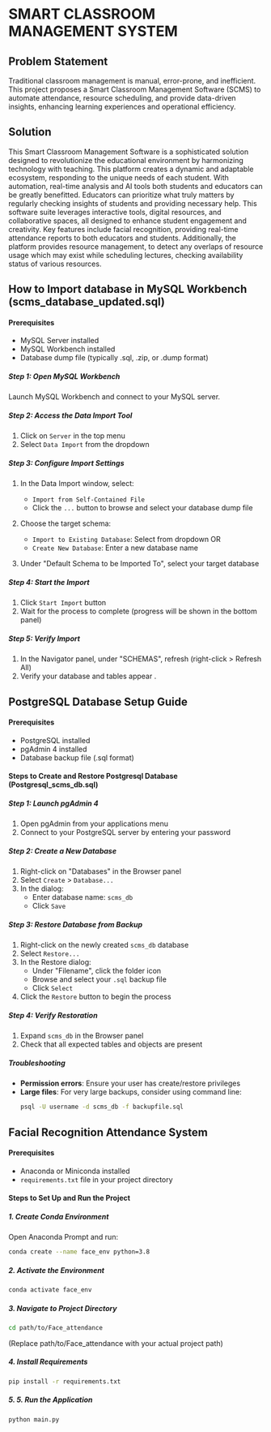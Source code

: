 # SMART CLASSROOM MANAGEMENT SYSTEM

## Problem Statement
Traditional classroom management is manual, error-prone, and inefficient. This project proposes a Smart Classroom Management Software (SCMS) to automate attendance, resource scheduling, and provide data-driven insights, enhancing learning experiences and operational efficiency.

## Solution
This Smart Classroom Management Software is a sophisticated solution designed to revolutionize the educational environment by harmonizing technology with teaching.
This platform creates a dynamic and adaptable ecosystem, responding to the unique needs of each student. With automation, real-time analysis and AI tools both students and educators can be greatly benefitted. 
Educators can prioritize what truly matters by regularly checking insights of students and providing necessary help. This software suite leverages interactive tools, digital resources, and collaborative spaces, all designed to enhance student engagement and creativity.
Key features include facial recognition, providing real-time attendance reports to both educators and students. Additionally, the platform provides resource management, to detect any overlaps of resource usage which may exist while scheduling lectures, checking availability status of various resources.

## How to Import database in MySQL Workbench (scms_database_updated.sql)
#### Prerequisites
- MySQL Server installed
- MySQL Workbench installed
- Database dump file (typically .sql, .zip, or .dump format)

##### Step 1: Open MySQL Workbench
Launch MySQL Workbench and connect to your MySQL server.

##### Step 2: Access the Data Import Tool
1. Click on `Server` in the top menu
2. Select `Data Import` from the dropdown

##### Step 3: Configure Import Settings
1. In the Data Import window, select:
   - `Import from Self-Contained File`
   - Click the `...` button to browse and select your database dump file

2. Choose the target schema:
   - `Import to Existing Database`: Select from dropdown
   OR
   - `Create New Database`: Enter a new database name

3. Under "Default Schema to be Imported To", select your target database

##### Step 4: Start the Import
1. Click `Start Import` button
2. Wait for the process to complete (progress will be shown in the bottom panel)

##### Step 5: Verify Import
1. In the Navigator panel, under "SCHEMAS", refresh (right-click > Refresh All)
2. Verify your database and tables appear
.
## PostgreSQL Database Setup Guide

#### Prerequisites
- PostgreSQL installed
- pgAdmin 4 installed
- Database backup file (.sql format)

#### Steps to Create and Restore Postgresql Database (Postgresql_scms_db.sql)

##### Step 1: Launch pgAdmin 4
1. Open pgAdmin from your applications menu
2. Connect to your PostgreSQL server by entering your password

##### Step 2: Create a New Database
1. Right-click on "Databases" in the Browser panel
2. Select `Create` > `Database...`
3. In the dialog:
   - Enter database name: `scms_db`
   - Click `Save`

##### Step 3: Restore Database from Backup
1. Right-click on the newly created `scms_db` database
2. Select `Restore...`
3. In the Restore dialog:
   - Under "Filename", click the folder icon
   - Browse and select your `.sql` backup file
   - Click `Select`
4. Click the `Restore` button to begin the process

##### Step 4: Verify Restoration
1. Expand `scms_db` in the Browser panel
2. Check that all expected tables and objects are present

##### Troubleshooting
- **Permission errors**: Ensure your user has create/restore privileges
- **Large files**: For very large backups, consider using command line:
  ```bash
  psql -U username -d scms_db -f backupfile.sql

## Facial Recognition Attendance System

#### Prerequisites
- Anaconda or Miniconda installed
- `requirements.txt` file in your project directory

#### Steps to Set Up and Run the Project

##### 1. Create Conda Environment
Open Anaconda Prompt and run:
```bash
conda create --name face_env python=3.8
```
##### 2. Activate the Environment
```bash
conda activate face_env
```
##### 3. Navigate to Project Directory
```bash
cd path/to/Face_attendance
```
(Replace path/to/Face_attendance with your actual project path)
##### 4. Install Requirements
```bash
pip install -r requirements.txt
```
##### 5. 5. Run the Application
```bash
python main.py
```

